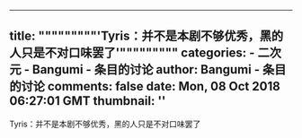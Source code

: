 
---
title: """""""""'Tyris：并不是本剧不够优秀，黑的人只是不对口味罢了'"""""""""
categories: 
    - 二次元
    - Bangumi - 条目的讨论
author: Bangumi - 条目的讨论
comments: false
date: Mon, 08 Oct 2018 06:27:01 GMT
thumbnail: ''
---

<div>   
Tyris：并不是本剧不够优秀，黑的人只是不对口味罢了  
</div>
            